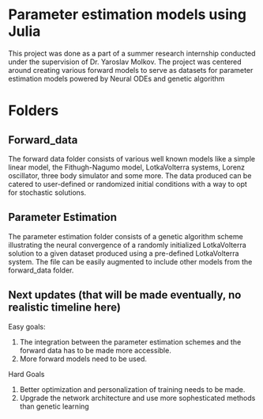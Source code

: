# Parameter estimation models using Julia

This project was done as a part of a summer research internship conducted under the supervision of Dr. Yaroslav Molkov. The project was centered around creating various forward models to serve as datasets for parameter estimation models powered by Neural ODEs and genetic algorithm

# Folders 
## Forward_data

The forward data folder consists of various well known models like a simple linear model, the Fithugh-Nagumo model, LotkaVolterra systems, Lorenz oscillator, three body simulator and some more. The data produced can be catered to user-defined or randomized initial conditions with a way to opt for stochastic solutions. 

## Parameter Estimation

The parameter estimation folder consists of a genetic algorithm scheme illustrating the neural convergence of a randomly initialized LotkaVolterra solution to a given dataset produced using a pre-defined LotkaVolterra system. The file can be easily augmented to include other models from the forward_data folder. 

## Next updates (that will be made eventually, no realistic timeline here)

Easy goals:
1. The integration between the parameter estimation schemes and the forward data has to be made more accessible. 
2. More forward models need to be used. 

Hard Goals
1. Better optimization and personalization of training needs to be made.
2. Upgrade the network architecture and use more sophesticated methods than genetic learning
